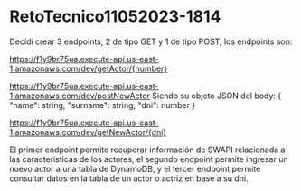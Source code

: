 # RetoTecnico11052023-1814
Decidí crear 3 endpoints, 2 de tipo GET y 1 de tipo POST, los endpoints son:

https://f1y9br75ua.execute-api.us-east-1.amazonaws.com/dev/getActor/{number}

https://f1y9br75ua.execute-api.us-east-1.amazonaws.com/dev/postNewActor
Siendo su objeto JSON del body: 
{
    "name": string,
    "surname": string,
    "dni": number
}

https://f1y9br75ua.execute-api.us-east-1.amazonaws.com/dev/getNewActor/{dni}

El primer endpoint permite recuperar información de SWAPI relacionada a las caracteristicas de los actores, el segundo endpoint permite ingresar un nuevo actor a una tabla de DynamoDB, y el tercer endpoint permite consultar datos en la tabla de un actor o actriz en base a su dni.

